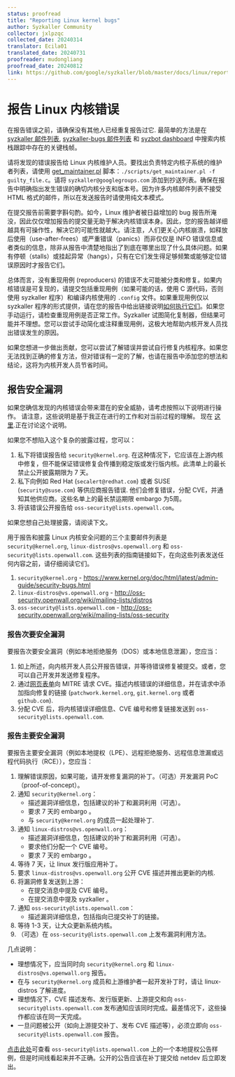 ```yaml
---
status: proofread
title: "Reporting Linux kernel bugs"
author: Syzkaller Community
collector: jxlpzqc
collected_date: 20240314
translator: Ecila01
translated_date: 20240731
proofreader: mudongliang
proofread_date: 20240812
link: https://github.com/google/syzkaller/blob/master/docs/linux/reporting_kernel_bugs.md
---
```


# 报告 Linux 内核错误

在报告错误之前，请确保没有其他人已经重复报告过它. 最简单的方法是在 [syzkaller 邮件列表](https://groups.google.com/forum/#!forum/syzkaller), [syzkaller-bugs 邮件列表](https://groups.google.com/forum/#!forum/syzkaller-bugs) 和 [syzbot dashboard](https://syzkaller.appspot.com/upstream) 中搜索内核栈跟踪中存在的关键栈帧。

请将发现的错误报告给 Linux 内核维护人员。要找出负责特定内核子系统的维护者列表，请使用 [get_maintainer.pl](https://github.com/torvalds/linux/blob/master/scripts/get_maintainer.pl) 脚本：`./scripts/get_maintainer.pl -f guilty_file.c`。请将 `syzkaller@googlegroups.com` 添加到抄送列表。确保在报告中明确指出发生错误的确切内核分支和版本号。因为许多内核邮件列表不接受 HTML 格式的邮件，所以在发送报告时请使用纯文本模式。

在提交报告前需要字斟句酌。如今，Linux 维护者被日益增加的 bug 报告所淹没，因此仅仅增加报告的提交量无助于解决内核错误本身。因此，您的报告越详细越具有可操作性，解决它的可能性就越大。请注意，人们更关心内核崩溃，如释放后使用（use-after-frees）或严重错误（panics）而非仅仅是 INFO 错误信息或者类似的信息，除非从报告中清楚地指出了到底在哪里出现了什么具体问题。如果有停顿（stalls）或挂起异常（hangs），只有在它们发生得足够频繁或能够定位错误原因时才报告它们。

总体而言，没有重现用例 (reproducers) 的错误不太可能被分类和修复。如果内核错误是可复现的，请提交包括重现用例（如果可能的话，使用 C 源代码，否则使用 syzkaller 程序）和编译内核使用的 `.config` 文件。如果重现用例仅以 syzkaller 程序的形式提供，请在您的报告中给出链接说明[如何执行它们](/docs/executing_syzkaller_programs.md)。如果您手动运行，请检查重现用例是否正常工作。Syzkaller 试图简化复制器，但结果可能并不理想。您可以尝试手动简化或注释重现用例，这极大地帮助内核开发人员找出错误发生的原因。

如果您想进一步做出贡献，您可以尝试了解错误并尝试自行修复内核程序。如果您无法找到正确的修复方法，但对错误有一定的了解，也请在报告中添加您的想法和结论，这将为内核开发人员节省时间。

## 报告安全漏洞

如果您确信发现的内核错误会带来潜在的安全威胁，请考虑按照以下说明进行操作。 
请注意，这些说明是基于我正在进行的工作和对当前过程的理解。 现在 [这里](http://seclists.org/oss-sec/2017/q3/242).正在讨论这个说明。

如果您不想陷入这个复杂的披露过程，您可以：

1. 私下将错误报告给 `security@kernel.org`. 在这种情况下，它应该在上游内核中修复，但不能保证错误修复会传播到稳定版或发行版内核。此清单上的最长禁止公开披露期限为 7 天。
2. 私下向例如 Red Hat (`secalert@redhat.com`) 或者 SUSE (`security@suse.com`) 等供应商报告错误. 他们会修复错误，分配 CVE，并通知其他供应商。这些名单上的最长禁运期限 embargo 为5周。
3. 将该错误公开报告给 `oss-security@lists.openwall.com`。

如果您想自己处理披露，请阅读下文。

用于报告和披露 Linux 内核安全问题的三个主要邮件列表是 `security@kernel.org`, `linux-distros@vs.openwall.org` 和 `oss-security@lists.openwall.com`.
这些列表的指南链接如下，在向这些列表发送任何内容之前，请仔细阅读它们。

1. `security@kernel.org` - https://www.kernel.org/doc/html/latest/admin-guide/security-bugs.html
2. `linux-distros@vs.openwall.org` - http://oss-security.openwall.org/wiki/mailing-lists/distros
3. `oss-security@lists.openwall.com` - http://oss-security.openwall.org/wiki/mailing-lists/oss-security

### 报告次要安全漏洞

要报告次要安全漏洞（例如本地拒绝服务（DOS）或本地信息泄漏），您应当：

1. 如上所述，向内核开发人员公开报告错误，并等待错误修复被提交。或者，您可以自己开发并发送修复程序。
2. 通过[网页表单](https://cveform.mitre.org/)向 MITRE 请求 CVE。描述内核错误的详细信息，并在请求中添加指向修复的链接 (`patchwork.kernel.org`, `git.kernel.org` 或者 `github.com`).
3. 分配 CVE 后，将内核错误详细信息、CVE 编号和修复链接发送到 `oss-security@lists.openwall.com`.

### 报告主要安全漏洞

要报告主要安全漏洞（例如本地提权（LPE）、远程拒绝服务、远程信息泄漏或远程代码执行（RCE）），您应当：

1. 理解错误原因，如果可能，请开发修复漏洞的补丁。（可选）开发漏洞 PoC（proof-of-concept）。
2. 通知 `security@kernel.org`：
    * 描述漏洞详细信息，包括建议的补丁和漏洞利用（可选）。
    * 要求 7 天的 embargo 。
    * 与 `security@kernel.org` 的成员一起处理补丁.
3. 通知 `linux-distros@vs.openwall.org`：
    * 描述漏洞详细信息，包括建议的补丁和漏洞利用（可选）。
    * 要求他们分配一个 CVE 编号。
    * 要求 7 天的 embargo 。
4. 等待 7 天，让 linux 发行版应用补丁。
5. 要求 `linux-distros@vs.openwall.org` 公开 CVE 描述并推出更新的内核.
6. 将漏洞修复发送到上游：
    * 在提交消息中提及 CVE 编号。
    * 在提交消息中提及 syzkaller 。
7. 通知 `oss-security@lists.openwall.com`：
    * 描述漏洞详细信息，包括指向已提交补丁的链接。
8. 等待 1-3 天，让大众更新系统内核。
9. （可选）在 `oss-security@lists.openwall.com` 上发布漏洞利用方法。

几点说明：

* 理想情况下，应当同时向 `security@kernel.org` 和 `linux-distros@vs.openwall.org` 报告。
* 在与 `security@kernel.org` 成员和上游维护者一起开发补丁时，请让 linux-distros 了解进度。
* 理想情况下，CVE 描述发布、发行版更新、上游提交和向 `oss-security@lists.openwall.com` 发布通知应该同时完成。最差情况下，这些操作都应该在同一天完成。
* 一旦问题被公开（如向上游提交补丁、发布 CVE 描述等），必须立即向 `oss-security@lists.openwall.com` 报告。

[点击此处](http://seclists.org/oss-sec/2016/q4/607)可查看 `oss-security@lists.openwall.com` 上的一个本地提权公告样例，但是时间线看起来并不正确。公开的公告应该在补丁提交给 netdev 后立即发出。
